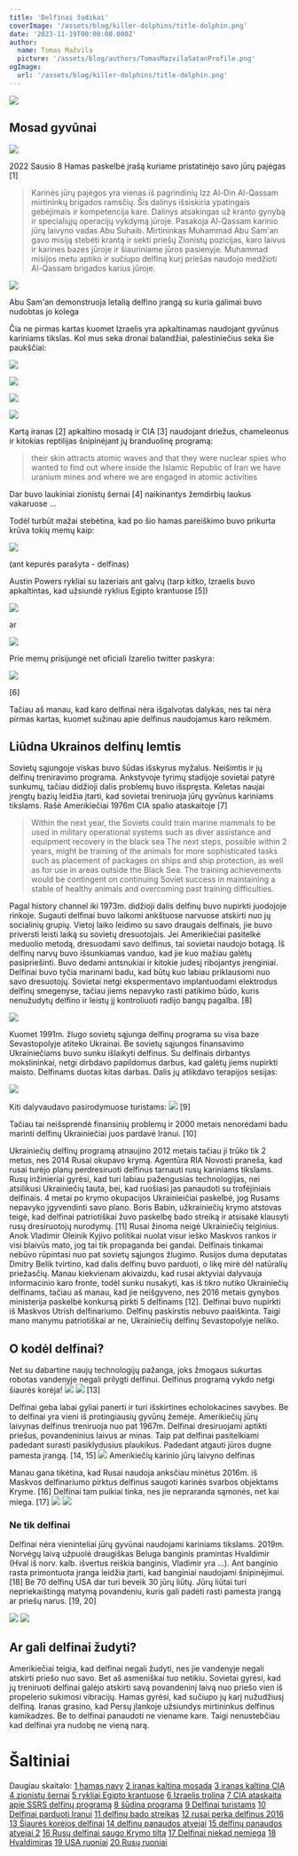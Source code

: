```yaml
---
title: 'Delfinai žudikai'
coverImage: '/assets/blog/killer-dolphins/title-dolphin.png'
date: '2023-11-19T00:00:00.000Z'
author:
  name: Tomas Mažvila
  picture: '/assets/blog/authors/TomasMazvilaSatanProfile.png'
ogImage:
  url: '/assets/blog/killer-dolphins/title-dolphin.png'
---
```


![](/assets/blog/killer-dolphins/title-dolphin.png)

## Mosad gyvūnai

![](/assets/blog/killer-dolphins/hamas.png)

2022 Sausio 8 Hamas paskelbė įrašą kuriame pristatinėjo savo jūrų pajėgas \[1\]
> Karinės jūrų pajėgos yra vienas iš pagrindinių Izz Al-Din Al-Qassam mirtininkų brigados ramsčių. Šis dalinys išsiskiria ypatingais gebėjimais ir kompetencija kare. Dalinys atsakingas už kranto gynybą ir specialiųjų operacijų vykdymą jūroje. Pasakoja Al-Qassam karinio jūrų laivyno vadas Abu Suhaib. Mirtininkas Muhammad Abu Sam'an gavo misiją stebėti krantą ir sekti priešų Zionistų pozicijas, karo laivus ir karines bazes jūroje ir šiauriniame jūros pasienyje. Muhammad misijos metu aptiko ir sučiupo delfiną kurį priešas naudojo medžioti Al-Qassam brigados karius jūroje.

![](/assets/blog/killer-dolphins/hamas2.png)

Abu Sam'an demonstruoja letalią delfino įrangą su kuria galimai buvo nudobtas jo kolega

Čia ne pirmas kartas kuomet Izraelis yra apkaltinamas naudojant gyvūnus kariniams tikslas. Kol mus seka dronai balandžiai, palestiniečius seka šie paukščiai:

![](/assets/blog/killer-dolphins/bird1.png)

![](/assets/blog/killer-dolphins/bird2.jpg)

![](/assets/blog/killer-dolphins/bird3.jpg)

![](/assets/blog/killer-dolphins/bird4.jpg)

Kartą iranas \[2\] apkaltino mosadą ir CIA \[3\] naudojant driežus, chameleonus ir kitokias reptilijas šnipinėjant jų branduolinę programą:
> their skin attracts atomic waves and that they were nuclear spies who wanted to find out where inside the Islamic Republic of Iran we have uranium mines and where we are engaged in atomic activities

Dar buvo laukiniai zionistų šernai \[4\] naikinantys žemdirbių laukus vakaruose ...

Todėl turbūt mažai stebėtina, kad po šio hamas pareiškimo buvo prikurta krūva tokių memų kaip:

![](/assets/blog/killer-dolphins/meme1.png)

(ant kepurės parašyta - delfinas)

Austin Powers rykliai su lazeriais ant galvų (tarp kitko, Izraelis buvo apkaltintas, kad užsiundė ryklius Egipto krantuose \[5\])

![](/assets/blog/killer-dolphins/meme2.gif)

ar

![](/assets/blog/killer-dolphins/meme3.jpeg)

Prie memų prisijungė net oficiali Izarelio twitter paskyra:

![](/assets/blog/killer-dolphins/meme4.png)

\[6\]

Tačiau aš manau, kad karo delfinai nėra išgalvotas dalykas, nes tai nėra pirmas kartas, kuomet sužinau apie delfinus naudojamus karo reikmėm.

## Liūdna Ukrainos delfinų lemtis
Sovietų sąjungoje viskas buvo šūdas išskyrus myžalus. Neišimtis ir jų delfinų treniravimo programa. Ankstyvoje tyrimų stadijoje sovietai patyrė sunkumų, tačiau didžioji dalis problemų buvo išspręsta. Keletas naujai įrengtų bazių leidžia įtarti, kad sovietai treniruoja jūrų gyvūnus kariniams tikslams. Rašė Amerikiečiai 1976m CIA spalio ataskaitoje \[7\]
> Within the next year, the Soviets could train marine mammals to be used in military operational systems such as diver assistance and equipment recovery in the black sea The next steps, possible within 2 years, might be training of the animals for more sophisticated tasks such as placement of packages on ships and ship protection, as well as for use in areas outside the Black Sea. The training achievements would be contingent on continuing Soviet success in maintaining a stable of healthy animals and overcoming past training difficulties.

Pagal history channel iki 1973m. didžioji dalis delfinų buvo nupirkti juodojoje rinkoje. Sugauti delfinai buvo laikomi ankštuose narvuose atskirti nuo jų socialinių grupių. Vietoj laiko leidimo su savo draugais delfinais, jie buvo priversti leisti laiką su sovietų dresuotojais. Jei Amerikiečiai pasitelkė meduolio metodą, dresuodami savo delfinus, tai sovietai naudojo botagą. Iš delfinų narvų buvo išsunkiamas vanduo, kad jie kuo mažiau galėtų pasipriešinti. Buvo dedami antsnukiai ir kitokie judesį ribojantys įrenginiai. Delfinai buvo tyčia marinami badu, kad būtų kuo labiau priklausomi nuo savo dresuotojų. Sovietai netgi ekspermentavo implantuodami elektrodus delfinų smegenyse, tačiau jiems nepavyko rasti patikimo būdo, kuris nenužudytų delfino ir leistų jį kontroliuoti radijo bangų pagalba. \[8\]

![](/assets/blog/killer-dolphins/ssrs_shits.png)

Kuomet 1991m. žlugo sovietų sąjunga delfinų programa su visa baze Sevastopolyje atiteko Ukrainai. Be sovietų sąjungos finansavimo Ukrainiečiams buvo sunku išlaikyti delfinus. Su delfinais dirbantys mokslininkai, netgi dirbdavo papildomus darbus, kad galėtų jiems nupirkti maisto. Delfinams duotas kitas darbas. Dalis jų atlikdavo terapijos sesijas:

![](/assets/blog/killer-dolphins/ukr_dolphin1.png)

Kiti dalyvaudavo pasirodymuose turistams:
![](/assets/blog/killer-dolphins/ukr_dolphin2.png)
\[9\]

Tačiau tai neišsprendė finansinių problemų ir 2000 metais nenorėdami badu marinti delfinų Ukrainiečiai juos pardavė Iranui. \[10\]

Ukrainiečių delfinų programą atnaujino 2012 metais tačiau ji trūko tik 2 metus, nes 2014 Rusai okupavo krymą. Agentūra RIA Novosti praneša, kad rusai turėjo planų perdresiruoti delfinus tarnauti rusų kariniams tikslams. Rusų inžinieriai gyrėsi, kad turi labiau pažengusias technologijas, nei atsilikusi Ukrainiečių tauta, bei, kad ruošiasi jas panaudoti su trofėjiniais delfinais.
4 metai po krymo okupacijos Ukrainieičiai paskelbė, jog Rusams nepavyko įgyvendinti savo plano. Boris Babin, užkrainiečių krymo atstovas teigė, kad delfinai patriotiškai žuvo paskelbę bado streiką ir atsisakė klausyti rusų dresiruotojų nurodymų. \[11\]
Rusai žinoma neigė Ukrainiečių teiginius. Anok Vladimir Oleinik Kyjivo politikai nuolat visur ieško Maskvos rankos ir visi blaivūs mato, jog tai tik propaganda bei gandai.  Delfinais tinkamai nebūvo rūpintasi nuo pat sovietų sąjungos žlugimo.
Rusijos duma deputatas Dmitry Belik tvirtino, kad dalis delfinų buvo parduoti, o likę mirė dėl natūralių priežasčių.
Manau kiekvienam akivaizdu, kad rusai aktyviai dalyvauja informacinio karo fronte, todėl sunku nusakyti, kas iš tikro nutiko Ukrainiečių delfinams, tačiau aš manau, kad jie neišgyveno, nes 2016 metais gynybos ministerija paskelbė konkursą pirkti 5 delfinams \[12\]. Delfinai buvo nupirkti iš Maskvos Utrish delfinariumo. Delfinų paskirstis nebuvo paaiškinta. Taigi mano manymu patriotiškai ar ne, Ukrainiečių delfinų Sevastopolyje neliko.

## O kodėl delfinai?
Net su dabartine naujų technologijų pažanga, joks žmogaus sukurtas robotas vandenyje negali prilygti delfinui. Delfinus programą vykdo netgi šiaurės korėja!
![](/assets/blog/killer-dolphins/korea1.png)
![](/assets/blog/killer-dolphins/korea2.png)
\[13\]

Delfinai geba labai gyliai panerti ir turi išskirtines echolokacines savybes. Be to delfinai yra vieni iš protingiausių gyvūnų žemėje. Amerikiečių jūrų laivynas delfinus treniruoja nuo pat 1967m. Delfinai dresiruojami aptikti priešus, povandeninius laivus ar minas. Taip pat delfinai pasitelkiami padedant surasti pasiklydusius plaukikus. Padedant atgauti jūros dugne pamesta įrangą. \[14, 15\]
![](/assets/blog/killer-dolphins/usanavy.png)
Amerikiečių karinio jūrų laivyno delfinas

Manau gana tikėtina, kad Rusai naudoja anksčiau minėtus 2016m. iš Maskvos delfinariumo pirktus delfinus saugoti karinės svarbos objektams Kryme. \[16\] Delfinai tam puikiai tinka, nes jie nepraranda sąmonės, net kai miega. \[17\]
![](/assets/blog/killer-dolphins/russian_dolphin1.jpg)
![](/assets/blog/killer-dolphins/russian_dolphin2.jpg)

### Ne tik delfinai
Delfinai nėra vieninteliai jūrų gyvūnai naudojami kariniams tikslams. 2019m. Norvėgų laivą užpuolė draugiškas Beluga banginis pramintas Hvaldimir (Hval iš norv. kalb. išvertus reiškia banginis, Vladimir yra ...). Ant banginio rasta primontuota įranga leidžia įtarti, kad banginiai naudojami šnipinėjimui. \[18\]
Be 70 delfinų USA dar turi beveik 30 jūrų liūtų. Jūrų liūtai turi nepriekaištingą matymą povandeniu, kuris gali padėti rasti pamesta įrangą ar priešų narus. \[19, 20\]

![](/assets/blog/killer-dolphins/navy_seal.jpg.webp)
![](/assets/blog/killer-dolphins/navy_seal2.jpeg.webp)

## Ar gali delfinai žudyti?
Amerikiečiai teigia, kad delfinai negali žudyti, nes jie vandenyje negali atskirti priešo nuo savo. Bet aš asmeniškai tuo netikiu. Sovietai gyrėsi, kad jų treniruoti delfinai galėjo atskirti savą povandeninį laivą nuo priešo vien iš propelerio sukimosi vibracijų. Hamas gyrėsi, kad sučiupo jų karį nužudžiusį delfiną. Iranas grasino, kad Persų įlankoje užsiundys mirtininkus delfinus kamikadzes. Be to delfinai panaudoti ne viename kare. Taigi nenustebčiau kad delfinai yra nudobę ne vieną narą.

# Šaltiniai
Daugiau skaitalo:
[1 hamas navy]( https://www.youtube.com/watch?v=Ql2MXNs4IlM)
[2 iranas kaltina mosadą](https://www.timesofisrael.com/iran-accuses-west-of-using-lizards-for-nuclear-spying/)
[3 iranas kaltina CIA](https://www.israelhayom.com/2018/02/14/ex-iranian-military-chief-israel-sent-lizards-to-spy-on-nuclear-program/)
[4 zionistų šernai](https://web.archive.org/web/20150725033955/http://www.turkishweekly.net/2014/11/22/news/abbas-accuses-israel-of-using-wild-boars-against-palestinians/)
[5 rykliai Egipto krantuose](https://web.archive.org/web/20140811184739/http://blogs.discovermagazine.com/discoblog/2010/12/13/shark-attack-in-egypt-must-be-the-work-of-israeli-agents/)
[6 Izraelis trolina](https://twitter.com/Israel/status/1481228592004710400)
[7 CIA ataskaita apie SSRS delfinų programą](https://www.cia.gov/readingroom/docs/DOC_0000969804.pdf)
[8 šūdina programa](https://www.businessinsider.com/russian-military-combat-dolphin-program-2014-3#when-the-soviet-union-broke-up-in-1991-the-dolphin-program-still-based-in-sevastopol-became-an-asset-of-the-ukrainian-navy-under-ukraines-supervision-the-atlantic-writes-the-program-languished-according-to-this-2005-abc-australia-news-report-the-military-dolphins-were-being-used-as-therapy-animals-for-awhile-11)
[9 Delfinai turistams](https://www.youtube.com/watch?v=FXy-2qLxRB4)
[10 Delfinai parduoti Iranui](http://news.bbc.co.uk/1/hi/world/middle_east/670551.stm)
[11 delfinų bado streikas](https://www.theguardian.com/environment/2018/may/16/ukraine-claims-dolphin-army-captured-by-russia-went-on-hunger-strike)
[12 rusai perka delfinus 2016](https://www.nbcnews.com/news/world/russia-s-military-just-bought-five-bottlenose-dolphins-it-won-n560471)
[13 Šiaurės korėjos delfinai](https://news.usni.org/2020/11/12/new-evidence-suggests-north-korea-has-a-naval-marine-mammal-program)
[14 delfinų panaudos atvejai](https://www.nationalgeographic.com/animals/article/140328-navy-dolphin-sea-lion-combat-ocean-animal-science)
[15 delfinų panaudos atvejai 2](https://www.theguardian.com/environment/2019/may/01/whales-dolphins-sea-lions-why-countries-use-soldiers-with-fins-for-missions)
[16 Rusų delfinai saugo Krymo tiltą](https://news.usni.org/2022/04/27/trained-russian-navy-dolphins-are-protecting-black-sea-naval-base-satellite-photos-show)
[17 Delfinai niekad nemiega](https://us.whales.org/whales-dolphins/how-do-dolphins-sleep/)
[18 Hvaldimiras](https://www.bbc.com/news/world-europe-56956365)
[19 USA ruoniai](https://www.theguardian.com/environment/2019/may/01/whales-dolphins-sea-lions-why-countries-use-soldiers-with-fins-for-missions)
[20 Rusų ruoniai](https://www.rbth.com/defence/2017/05/24/how-russia-is-training-a-special-ops-force-of-aquatic-mammals_769405)
